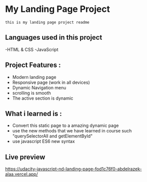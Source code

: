 # My Landing Page Project

    this is my landing page project readme

## Languages used in this project

-HTML & CSS
-JavaScript

## Project Features :

- Modern landing page
- Responsive page (work in all devices)
- Dynamic Navigation menu
- scrolling is smooth
- The active section is dynamic

## What i learned is :

- Convert this static page to a amazing dynamic page
- use the new methods that we have learned in course such "querySelectorAll and getElementById"
- use javascript ES6 new syntax

## Live preview
https://udacity-javascript-nd-landing-page-fod1c76f0-abdelrazek-alaa.vercel.app/
